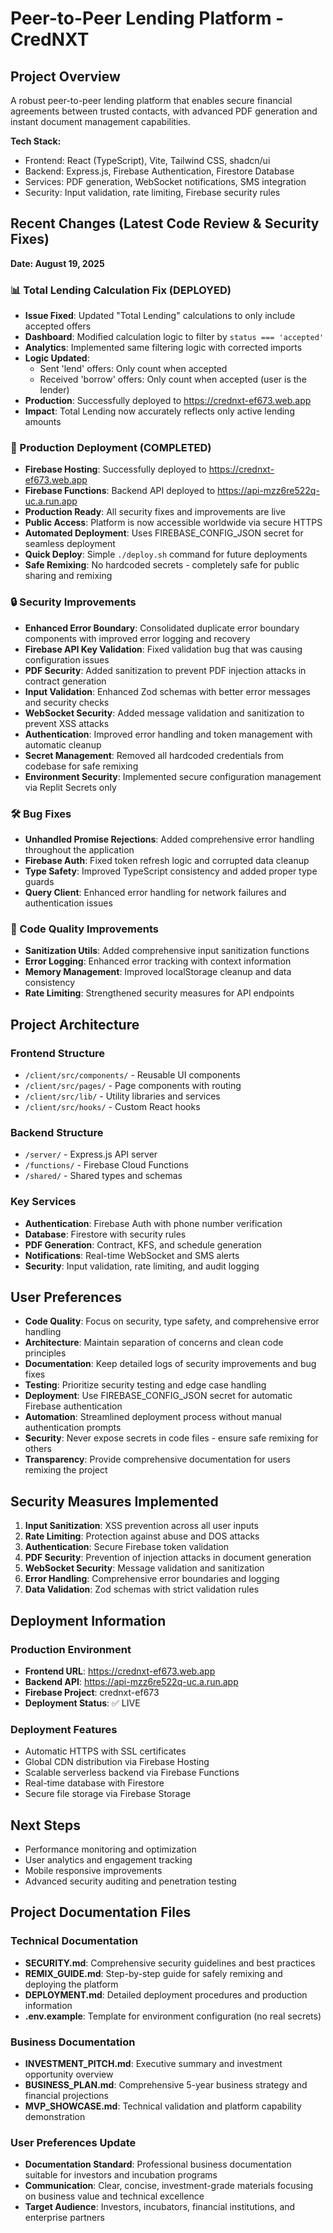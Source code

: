 # Peer-to-Peer Lending Platform - CredNXT

## Project Overview
A robust peer-to-peer lending platform that enables secure financial agreements between trusted contacts, with advanced PDF generation and instant document management capabilities.

**Tech Stack:**
- Frontend: React (TypeScript), Vite, Tailwind CSS, shadcn/ui
- Backend: Express.js, Firebase Authentication, Firestore Database
- Services: PDF generation, WebSocket notifications, SMS integration
- Security: Input validation, rate limiting, Firebase security rules

## Recent Changes (Latest Code Review & Security Fixes)

**Date: August 19, 2025**

### 📊 Total Lending Calculation Fix (DEPLOYED)
- **Issue Fixed**: Updated "Total Lending" calculations to only include accepted offers
- **Dashboard**: Modified calculation logic to filter by `status === 'accepted'`  
- **Analytics**: Implemented same filtering logic with corrected imports
- **Logic Updated**: 
  - Sent 'lend' offers: Only count when accepted
  - Received 'borrow' offers: Only count when accepted (user is the lender)
- **Production**: Successfully deployed to https://crednxt-ef673.web.app
- **Impact**: Total Lending now accurately reflects only active lending amounts

### 🚀 Production Deployment (COMPLETED)
- **Firebase Hosting**: Successfully deployed to https://crednxt-ef673.web.app
- **Firebase Functions**: Backend API deployed to https://api-mzz6re522q-uc.a.run.app
- **Production Ready**: All security fixes and improvements are live
- **Public Access**: Platform is now accessible worldwide via secure HTTPS
- **Automated Deployment**: Uses FIREBASE_CONFIG_JSON secret for seamless deployment
- **Quick Deploy**: Simple `./deploy.sh` command for future deployments
- **Safe Remixing**: No hardcoded secrets - completely safe for public sharing and remixing

### 🔒 Security Improvements
- **Enhanced Error Boundary**: Consolidated duplicate error boundary components with improved error logging and recovery
- **Firebase API Key Validation**: Fixed validation bug that was causing configuration issues
- **PDF Security**: Added sanitization to prevent PDF injection attacks in contract generation
- **Input Validation**: Enhanced Zod schemas with better error messages and security checks
- **WebSocket Security**: Added message validation and sanitization to prevent XSS attacks
- **Authentication**: Improved error handling and token management with automatic cleanup
- **Secret Management**: Removed all hardcoded credentials from codebase for safe remixing
- **Environment Security**: Implemented secure configuration management via Replit Secrets only

### 🛠️ Bug Fixes
- **Unhandled Promise Rejections**: Added comprehensive error handling throughout the application
- **Firebase Auth**: Fixed token refresh logic and corrupted data cleanup
- **Type Safety**: Improved TypeScript consistency and added proper type guards
- **Query Client**: Enhanced error handling for network failures and authentication issues

### 📝 Code Quality Improvements
- **Sanitization Utils**: Added comprehensive input sanitization functions
- **Error Logging**: Enhanced error tracking with context information
- **Memory Management**: Improved localStorage cleanup and data consistency
- **Rate Limiting**: Strengthened security measures for API endpoints

## Project Architecture

### Frontend Structure
- `/client/src/components/` - Reusable UI components
- `/client/src/pages/` - Page components with routing
- `/client/src/lib/` - Utility libraries and services
- `/client/src/hooks/` - Custom React hooks

### Backend Structure
- `/server/` - Express.js API server
- `/functions/` - Firebase Cloud Functions
- `/shared/` - Shared types and schemas

### Key Services
- **Authentication**: Firebase Auth with phone number verification
- **Database**: Firestore with security rules
- **PDF Generation**: Contract, KFS, and schedule generation
- **Notifications**: Real-time WebSocket and SMS alerts
- **Security**: Input validation, rate limiting, and audit logging

## User Preferences
- **Code Quality**: Focus on security, type safety, and comprehensive error handling
- **Architecture**: Maintain separation of concerns and clean code principles
- **Documentation**: Keep detailed logs of security improvements and bug fixes
- **Testing**: Prioritize security testing and edge case handling
- **Deployment**: Use FIREBASE_CONFIG_JSON secret for automatic Firebase authentication
- **Automation**: Streamlined deployment process without manual authentication prompts
- **Security**: Never expose secrets in code files - ensure safe remixing for others
- **Transparency**: Provide comprehensive documentation for users remixing the project

## Security Measures Implemented
1. **Input Sanitization**: XSS prevention across all user inputs
2. **Rate Limiting**: Protection against abuse and DOS attacks
3. **Authentication**: Secure Firebase token validation
4. **PDF Security**: Prevention of injection attacks in document generation
5. **WebSocket Security**: Message validation and sanitization
6. **Error Handling**: Comprehensive error boundaries and logging
7. **Data Validation**: Zod schemas with strict validation rules

## Deployment Information

### Production Environment
- **Frontend URL**: https://crednxt-ef673.web.app
- **Backend API**: https://api-mzz6re522q-uc.a.run.app
- **Firebase Project**: crednxt-ef673
- **Deployment Status**: ✅ LIVE

### Deployment Features
- Automatic HTTPS with SSL certificates
- Global CDN distribution via Firebase Hosting
- Scalable serverless backend via Firebase Functions
- Real-time database with Firestore
- Secure file storage via Firebase Storage

## Next Steps
- Performance monitoring and optimization
- User analytics and engagement tracking
- Mobile responsive improvements
- Advanced security auditing and penetration testing

## Project Documentation Files

### Technical Documentation
- **SECURITY.md**: Comprehensive security guidelines and best practices
- **REMIX_GUIDE.md**: Step-by-step guide for safely remixing and deploying the platform
- **DEPLOYMENT.md**: Detailed deployment procedures and production information
- **.env.example**: Template for environment configuration (no real secrets)

### Business Documentation
- **INVESTMENT_PITCH.md**: Executive summary and investment opportunity overview
- **BUSINESS_PLAN.md**: Comprehensive 5-year business strategy and financial projections
- **MVP_SHOWCASE.md**: Technical validation and platform capability demonstration

### User Preferences Update
- **Documentation Standard**: Professional business documentation suitable for investors and incubation programs
- **Communication**: Clear, concise, investment-grade materials focusing on business value and technical excellence
- **Target Audience**: Investors, incubators, financial institutions, and enterprise partners